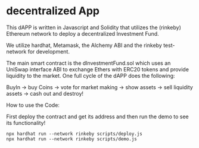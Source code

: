 # decentralized App

This dAPP is written in Javascript and Solidity that utilizes the (rinkeby) Ethereum network to deploy a decentralized
Investment Fund.

We utilize hardhat, Metamask, the Alchemy ABI and the rinkeby test-network for development.

The main smart contract is the dInvestmentFund.sol which uses an UniSwap interface ABI to exchange Ethers with ERC20
tokens and provide liquidity to the market. One full cycle of the dAPP does the following:

BuyIn -> buy Coins -> vote for market making -> show assets -> sell liquidity assets -> cash out and destroy!

How to use the Code:

First deploy the contract and get its address and then run the demo to see its functionality!

```shell
npx hardhat run --network rinkeby scripts/deploy.js
npx hardhat run --network rinkeby scripts/demo.js
```

